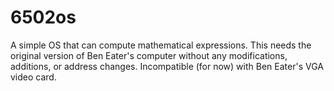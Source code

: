 # 6502os
A simple OS that can compute mathematical expressions. This needs the original version of Ben Eater's computer without any modifications, additions, or address changes. Incompatible (for now) with Ben Eater's VGA video card.
